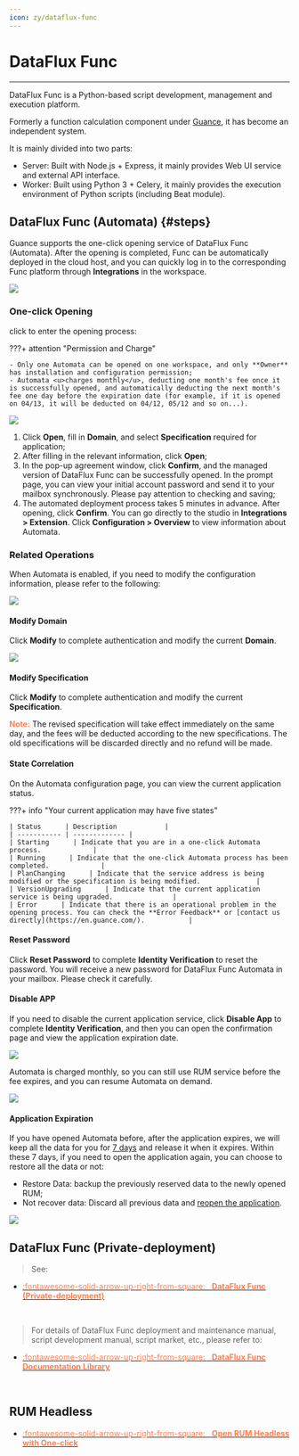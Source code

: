 ```yaml
---
icon: zy/dataflux-func
---
```


# DataFlux Func
---

DataFlux Func is a Python-based script development, management and execution platform.

Formerly a function calculation component under [Guance](https://en.guance.com/), it has become an independent system.

It is mainly divided into two parts:

- Server: Built with Node.js + Express, it mainly provides Web UI service and external API interface.
- Worker: Built using Python 3 + Celery, it mainly provides the execution environment of Python scripts (including Beat module).

## DataFlux Func (Automata) {#steps}

Guance supports the one-click opening service of DataFlux Func (Automata). After the opening is completed, Func can be automatically deployed in the cloud host, and you can quickly log in to the corresponding Func platform through **Integrations** in the workspace.

![](img/automata-1.png)

### One-click Opening

click to enter the opening process:

???+ attention "Permission and Charge"

    - Only one Automata can be opened on one workspace, and only **Owner** has installation and configuration permission;
    - Automata <u>charges monthly</u>, deducting one month's fee once it is successfully opened, and automatically deducting the next month's fee one day before the expiration date (for example, if it is opened on 04/13, it will be deducted on 04/12, 05/12 and so on...).

![](img/automata.png)

1. Click **Open**, fill in **Domain**, and select **Specification** required for application;
2. After filling in the relevant information, click **Open**;       
3. In the pop-up agreement window, click **Confirm**, and the managed version of DataFlux Func can be successfully opened. In the prompt page, you can view your initial account password and send it to your mailbox synchronously. Please pay attention to checking and saving;     
4. The automated deployment process takes 5 minutes in advance. After opening, click **Confirm**. You can go directly to the studio in **Integrations > Extension**. Click **Configuration > Overview** to view information about Automata.


### Related Operations

When Automata is enabled, if you need to modify the configuration information, please refer to the following:

![](img/automata-3.png)

#### Modify Domain

Click **Modify** to complete authentication and modify the current **Domain**.

![](img/automata-4.png)

#### Modify Specification

Click **Modify** to complete authentication and modify the current **Specification**.

<font color=coral>**Note:**</font> The revised specification will take effect immediately on the same day, and the fees will be deducted according to the new specifications. The old specifications will be discarded directly and no refund will be made.


#### State Correlation

On the Automata configuration page, you can view the current application status.

???+ info "Your current application may have five states"

    | Status      | Description            |
    | ----------- | ------------- |
    | Starting      | Indicate that you are in a one-click Automata process.             |
    | Running      | Indicate that the one-click Automata process has been completed.             |
    | PlanChanging      | Indicate that the service address is being modified or the specification is being modified.              |
    | VersionUpgrading      | Indicate that the current application service is being upgraded.               |
    | Error      | Indicate that there is an operational problem in the opening process. You can check the **Error Feedback** or [contact us directly](https://en.guance.com/).           |


#### Reset Password

Click **Reset Password** to complete **Identity Verification** to reset the password. You will receive a new password for DataFlux Func Automata in your mailbox. Please check it carefully.


#### Disable APP

If you need to disable the current application service, click **Disable App** to complete **Identity Verification**, and then you can open the confirmation page and view the application expiration date.

![](img/automata-5.png)

Automata is charged monthly, so you can still use RUM service before the fee expires, and you can resume Automata on demand.

![](img/automata-6.png)


#### Application Expiration

If you have opened Automata before, after the application expires, we will keep all the data for you for <u>7 days</u> and release it when it expires. Within these 7 days, if you need to open the application again, you can choose to restore all the data or not:

- Restore Data: backup the previously reserved data to the newly opened RUM;  
- Not recover data: Discard all previous data and [reopen the application](#steps).

![](img/automata-7.png)

## DataFlux Func (Private-deployment)

> See:

<div class="grid cards" markdown>

- [<font color="coral"> :fontawesome-solid-arrow-up-right-from-square: &nbsp; __DataFlux Func (Private-deployment)__ </font>](https://func.guance.com/doc/maintenance-guide-requirement/)

<br/>

</div>


> For details of DataFlux Func deployment and maintenance manual, script development manual, script market, etc., please refer to:

<div class="grid cards" markdown>

- [<font color="coral"> :fontawesome-solid-arrow-up-right-from-square: &nbsp; __DataFlux Func Documentation Library__ </font>](https://func.guance.com/doc/)

<br/>

</div>

## RUM Headless

<div class="grid cards" markdown>

- [<font color="coral"> :fontawesome-solid-arrow-up-right-from-square: &nbsp; __Open RUM Headless with One-click__ </font>](./headless.md)

<br/>

</div>
